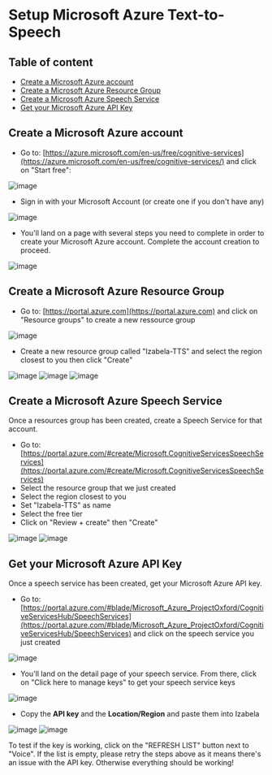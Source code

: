 # Setup Microsoft Azure Text-to-Speech

## Table of content
* [Create a Microsoft Azure account](#create-a-microsoft-azure-account)
* [Create a Microsoft Azure Resource Group](#create-a-microsoft-azure-resource-group)
* [Create a Microsoft Azure Speech Service](##create-a-microsoft-azure-speech-service)
* [Get your Microsoft Azure API Key](#get-your-microsoft-azure-api-key)

## Create a Microsoft Azure account
* Go to: [https://azure.microsoft.com/en-us/free/cognitive-services](https://azure.microsoft.com/en-us/free/cognitive-services/) and click on "Start free":

![image](https://user-images.githubusercontent.com/15323067/142037871-710efc74-9753-4fba-8aaa-8a2663e04f4d.png)

* Sign in with your Microsoft Account (or create one if you don't have any)

![image](https://user-images.githubusercontent.com/15323067/142038766-ffbd777c-f420-4413-9b94-41ae6c282774.png)

* You'll land on a page with several steps you need to complete in order to create your Microsoft Azure account. Complete the account creation to proceed.

![image](https://user-images.githubusercontent.com/15323067/142039140-446b1e9f-e357-4a15-a341-416eafb799a7.png)

## Create a Microsoft Azure Resource Group
* Go to: [https://portal.azure.com](https://portal.azure.com) and click on "Resource groups" to create a new ressource group

![image](https://user-images.githubusercontent.com/15323067/142041781-8335c57f-4bec-42f3-bc99-ffba9f104312.png)

* Create a new resource group called "Izabela-TTS" and select the region closest to you then click "Create"

![image](https://user-images.githubusercontent.com/15323067/142042251-47b773cf-e749-4dd8-81ef-4bc0a0b8d66e.png)
![image](https://user-images.githubusercontent.com/15323067/142043574-8ea43ae0-e71e-40a0-be9e-0c40cf1af172.png)
![image](https://user-images.githubusercontent.com/15323067/142043922-cc2b17eb-c230-4e5f-bbe0-6ee81848fe4c.png)

## Create a Microsoft Azure Speech Service
Once a resources group has been created, create a Speech Service for that account.
* Go to: [https://portal.azure.com/#create/Microsoft.CognitiveServicesSpeechServices](https://portal.azure.com/#create/Microsoft.CognitiveServicesSpeechServices)
* Select the resource group that we just created
* Select the region closest to you
* Set "Izabela-TTS" as name
* Select the free tier
* Click on "Review + create" then "Create"

![image](https://user-images.githubusercontent.com/15323067/142045949-068d849c-1426-49f6-96f1-5089facb54db.png)
![image](https://user-images.githubusercontent.com/15323067/142046182-fc55b430-70de-4b1c-bf22-acc7fa92e2c1.png)


## Get your Microsoft Azure API Key
Once a speech service has been created, get your Microsoft Azure API key.
* Go to: [https://portal.azure.com/#blade/Microsoft_Azure_ProjectOxford/CognitiveServicesHub/SpeechServices](https://portal.azure.com/#blade/Microsoft_Azure_ProjectOxford/CognitiveServicesHub/SpeechServices) and click on the speech service you just created

![image](https://user-images.githubusercontent.com/15323067/142048692-3f52942c-9ca1-4363-ab32-85c606f0dc20.png)

* You'll land on the detail page of your speech service. From there, click on "Click here to manage keys" to get your speech service keys

![image](https://user-images.githubusercontent.com/15323067/142050150-493f3291-59f2-46f4-ba94-805d8a72316d.png)

* Copy the **API key** and the **Location/Region** and paste them into Izabela

![image](https://user-images.githubusercontent.com/15323067/142050443-2d09c421-5a0e-40f9-8c14-679dc41b9d2a.png)
![image](https://user-images.githubusercontent.com/15323067/142050579-12c9c590-21d6-47d7-b8f2-59bb7866d6c2.png)

To test if the key is working, click on the "REFRESH LIST" button next to "Voice". If the list is empty, please retry the steps above as it means there's an issue with the API key. Otherwise everything should be working!

